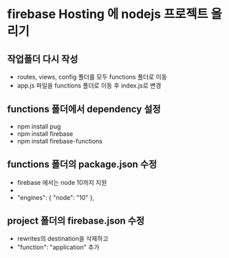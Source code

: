 # firebase Hosting 에 nodejs 프로젝트 올리기

## 작업폴더 다시 작성

- routes, views, config 폴더를 모두 functions 폴더로 이동
- app.js 파일을 functions 폴더로 이동 후 index.js로 변경

## functions 폴더에서 dependency 설정

- npm install pug
- npm install firebase
- npm install firebase-functions

## functions 폴더의 package.json 수정

- firebase 에서는 node 10까지 지원
-
- "engines": {
  "node": "10"
  },

## project 폴더의 firebase.json 수정

- rewrites의 destination을 삭제하고
- "function": "application" 추가
